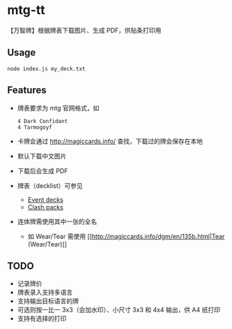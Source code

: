 # mtg-tt
【万智牌】根据牌表下载图片、生成 PDF，供贴条打印用

## Usage
```
node index.js my_deck.txt
```

## Features
* 牌表要求为 mtg 官网格式，如

   ```
   4 Dark Confidant
   4 Tarmogoyf
   ```

* 卡牌会通过 http://magiccards.info/ 查找，下载过的牌会保存在本地
* 默认下载中文图片
* 下载后会生成 PDF
* 牌表（decklist）可参见
  * [Event decks](http://mtgsalvation.gamepedia.com/Event_deck)
  * [Clash packs](http://mtgsalvation.gamepedia.com/Clash_pack)
* 连体牌需使用其中一张的全名
  * 如 Wear/Tear 需使用 [[http://magiccards.info/dgm/en/135b.html|Tear (Wear/Tear)]]

## TODO
* 记录牌价
* 牌表录入支持多语言
* 支持输出目标语言的牌
* 可选则按一比一 3x3（会加水印）、小尺寸 3x3 和 4x4 输出，供 A4 纸打印
* 支持有选择的打印
